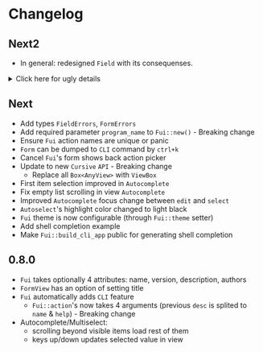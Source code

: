 # Changelog

## Next2

* In general: redesigned `Field` with its consequenses.

<details><summary>Click here for ugly details</summary>

* `Form` changes:
    * Remove
        * `pub fn clap_arg_matches2value(&self, arg_matches: &ArgMatches) -> Value`
            * `Fui` itself handles this feature
        * `fn show_errors(&mut self, form_errors: &FormErrors)`
            * now each Field sets it implicity during validation
    * Add:
        * `FormData` type
        * `pub fn for_each` which calls function on each field.
        * `pub fn for_each_mut` which calls function on each field (mutable variant).
* `FormField` changes:
    * `FormField` must also implements `Cursive::View`
    * Remove:
        * `fn build_widget(&self) -> Box<AnyView>;`
        * `fn get_widget_manager(&self) -> &WidgetManager;`
        * `fn clap_arg(&self) -> Arg;`
        * `fn clap_args2str(&self, args: &ArgMatches) -> String;`
    * Replace:
        * `fn validate(&self, data: &str) -> Result<Value, String>;`
        * with:
        * `fn validate(&mut self) -> Result<Value, FieldErrors>;`
    * Add:
        * `fn get_value(&self) -> Value;`
        * `fn set_value(&mut self, value: &Value);`
* `Field` changes:
    * Remove `label_with_help_layout` (`Field` itself handles that)
    * Replace:
        * `pub struct Field<W: WidgetManager, T>`
        * with
        * `pub struct Field` (value is stored as `serde_json::Value`)
    * Replace
        * `pub fn new<IS: Into<String>>(label: IS, widget_manager: W, initial: T) -> Self`
        * with
        * `pub fn new<VM: WidgetManager + 'static, IS: Into<String>>(label: IS, mut widget_manager: VM) -> Field`
    * Replace
        * `pub fn initial(self, value: T) -> Self`
        * with
        * `pub fn initial<IS: Into<Value>>(self, initial: IS) -> Self`
    * Replace
        * `pub fn help<IS: Into<String>>(self, msg: IS) -> Self`
        * with
        * `pub fn help(self, msg: &str) -> Self`
    * Add:
        * `pub fn set_help(&mut self, msg: &str)`
        * `pub fn set_error(&mut self, msg: &str)`
        * `FieldErrors` type
    * Implement `FormField` for `Field`
    * Implement `ViewWrapper` for `Field`
    * `Checkbox` changes:
        * Replace:
            * `pub fn new<IS: Into<String>>(label: IS) -> Field<CheckboxManager, bool>`
            * with
            * `pub fn new<IS: Into<String>>(label: IS) -> Field`
    * `Text` changes:
        * Replace:
            * `pub fn new<IS: Into<String>>(label: IS) -> Field<TextManager, String>`
            * with
            * `pub fn new<IS: Into<String>>(label: IS) -> Field`
    * `Autocomplete` changes:
        * Replace:
            * `pub fn new<IS: Into<String>, F: Feeder>(label: IS, feeder: F) -> Field<AutocompleteManager, String>`
            * with
            * `pub fn new<IS: Into<String>, F: Feeder>(label: IS, feeder: F) -> Field`
    * `Multiselect` changes:
        * Replace:
            * `pub fn new<IS: Into<String>, F: Feeder>(label: IS, feeder: F) -> Field<MultiselectManager, Vec<String>>`
            * with
            * `pub fn new<IS: Into<String>, F: Feeder>(label: IS, feeder: F) -> Field`
* `WidgetManager` changes:
    * Remove:
        * `fn build_widget(&self, label: &str, help: &str, initial: &str) -> Box<AnyView>;`
        * `fn set_error(&self, view: &mut AnyView, error: &str);`
        * `fn build_value_view(&self, value: &str) -> Box<AnyView>;`
    * Replace:
        * `fn get_value(&self, view: &AnyView) -> String;`
        * with
        * `fn as_string(&self, view_box: &ViewBox) -> String;`
    * Add:
        * `fn take_view(&mut self) -> ViewBox;`
        * `fn set_value(&self, view_box: &mut ViewBox, value: &Value);`
        * `fn as_value(&self, view_box: &ViewBox) -> Value;`
* `Views` changes:
    * Add `set_value` to `Autocomplete`

</details>


## Next

* Add types `FieldErrors`, `FormErrors`
* Add required parameter `program_name` to `Fui::new()` - Breaking change
* Ensure `Fui` action names are unique or panic
* `Form` can be dumped to `CLI` command by `ctrl+k`
* Cancel `Fui`'s form shows back action picker
* Update to new `Cursive` `API` - Breaking change
    * Replace all `Box<AnyView>` with `ViewBox`
* First item selection improved in `Autocomplete`
* Fix empty list scrolling in view `Autocomplete`
* Improved `Autocomplete` focus change between `edit` and `select`
* `Autoselect`'s highlight color changed to light black
* `Fui` theme is now configurable (through `Fui::theme` setter)
* Add shell completion example
* Make `Fui::build_cli_app` public for generating shell completion


## 0.8.0

* `Fui` takes optionally 4 attributes: name, version, description, authors
* `FormView` has an option of setting title
* `Fui` automatically adds `CLI` feature
    * `Fui::action`'s now takes 4 arguments (previous `desc` is splited to `name` & `help`) - Breaking change
* Autocomplete/Multiselect:
    * scrolling beyond visible items load rest of them
    * keys up/down updates selected value in view
